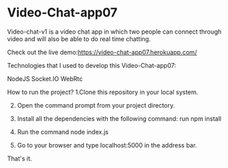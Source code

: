 # Video-Chat-app07

Video-chat-v1 is a video chat app in which two people can connect through video and will also be able to do real time chatting.


Check out the live demo:https://video-chat-app07.herokuapp.com/



Technologies that I used to develop this Video-Chat-app07:

NodeJS
Socket.IO
WebRtc


How to run the project?
1.Clone this repository in your local system.

2. Open the command prompt from your project directory.

3. Install all the dependencies with the following command:
   run npm install  
   
4. Run the command node index.js

5. Go to your browser and type localhost:5000 in the address bar.

That's it.
